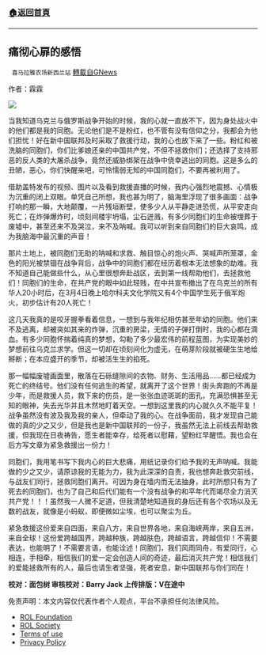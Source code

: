 ###  [:house:返回首頁](https://github.com/ourhimalayas/txt)
---


## 痛彻心扉的感悟
` 喜马拉雅农场新西兰站` [轉載自GNews](https://gnews.org/zh-hans/2119797/)

作者：霖霖

![](https://assets.gnews.org/wp-content/uploads/2022/03/30797.jpg)

当我知道乌克兰与俄罗斯战争开始的时候，我的心就一直放不下，因为身处战火中的他们都是我的同胞。无论他们是不是粉红，也不管有没有信仰之分，我都会为他们担忧！好在新中国联邦及时采取了救援行动，我的心也放下来了一些。粉红和被洗脑的同胞们，你们比爹娘还亲的中国共产党，不但不拯救你们；还选择了支持邪恶的反人类的大屠杀战争，竟然还威胁绑架在战争中侥幸逃出的同胞。这是多么的丑陋，恶心，你们快醒来吧，可怜懦弱无知的中国同胞们，不要再被利用了。

借助盖特发布的视频、图片以及看到救援直播的时候，我内心强烈地震撼、心情极为沉重的闭上双眼。单凭自己所想，我也甚为明了，脑海里浮现了很多画面：战争打响的那一瞬，大地颠覆，一片残垣断壁，使多少人从平静走进恐慌，从平安走向死亡；在炸弹爆炸时，顷刻间楼宇坍塌，尘石迸溅，有多少同胞们的生命被埋葬于废墟中，甚至还来不及哭泣，来不及呐喊。我可以听到来自同胞们的巨大哀鸣，成为我脑海中最沉重的声音！

那片土地上，被同胞们无助的呐喊和求救、触目惊心的炮火声、哭喊声所笼罩，金色的阳光被禁锢在战争背后，战争中的同胞们都在经历着根本无法想象的劫难。我不知道自己能做些什么，从心里很想奔赴战区，去到第一线帮助他们，去拯救他们！同胞们的生命，在共产党的眼中如此轻贱，在中共宣布撤出了在乌克兰的所有华人20小时后，在3月4日晚上哈尔科夫文化学院又有4个中国学生死于俄军炮火，初步估计有20人死亡！

这几天我真的是咬牙握拳看着信息，一想到与我年纪相仿甚至年幼的同胞。他们来不及逃离，却被突如其来的炸弹，沉重的房梁，无情的子弹打倒时，我的心都在滴血。有多少同胞怀揣着纯真的梦想，勾勒了多少最宏伟的前程蓝图，为实现美妙的梦想前往乌克兰求学。但这一切却在顷刻间化为虚无，在萌芽阶段就被硬生生地给掰断；在本应盛开的季节，却被活生生的掐死。

那一幅幅废墟画面里，散落在石砾缝隙间的衣物、财务、生活用品……都已经成为死亡的终结号。他们没有任何逃生的希望，就离开了这个世界！街头奔跑的不再是少年，而是救援人员，救下来的伤员，是一张张血迹斑斑的面孔，充满恐惧甚至无知的眼神，失去光华并且木然地盯着天空。一想到这里我的内心就久久不能平复！战争虽然没有波及我及我的亲人，但牵动了我的心。在战争面前，我才发现自己能做的真的少之又少，但是我也是新中国联邦的一份子，我虽然无法上前线去帮助救援，但我现在日夜祷告，愿生者能幸存，给死者以慰藉，望粉红早醒悟。我也会在后方写文章为紧急救援出一份力！

同胞们，我用笔书写下我内心的巨大悲痛，用纸记录你们给予我的无声呐喊。我能做的少之又少，请原谅我的无能为力，我为此深深的自责，我也想奔赴救灾前线，与战友们同行，拯救同胞们离开。可因为身在墙内而无法抽身，此时所想只有为了死去的同胞们，也为了自己和后代们能有一个没有战争的和平年代而竭尽全力消灭共产党！！！虽然我一人微不足道，但我清楚地知道我的身后还有各个农场以及无数的战友，就像是小蚂蚁，即便微如尘埃，也可以聚尘为丘。



紧急救援这份爱来自四面，来自八方，来自世界各地，来自海峡两岸，来自五洲，来自全球！这份爱跨越国界，跨越种族，跨越肤色，跨越语言，跨越信仰！不需要表达，也能明了！不需要言语，也能诠述！同胞们，我们风雨同舟，有爱同行，心相连，手相牵，相信我们的爱一定会创造人间的奇迹，最后消灭共产党！相信我们的爱能拯救所有的人，最后也请生者坚强，死者安息，新中国联邦与你们同在！

**校对：面包树
审核校对：Barry Jack
上传排版：V在途中**

 

免责声明：本文内容仅代表作者个人观点，平台不承担任何法律风险。

- [ROL Foundation](https://rolfoundation.org/)
- [ROL Society](https://rolsociety.org/)
- [Terms of use](https://gnews.org/terms-of-use-3/)
- [Privacy Policy](https://gnews.org/privacy-policy/)
